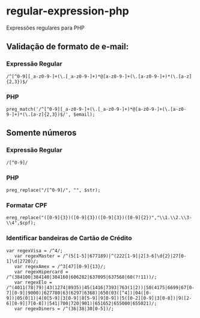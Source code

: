 # regular-expression-php
Expressões regulares para PHP

## Validação de formato de e-mail:

### Expressão Regular
```
/^[^0-9][_a-z0-9-]+(\.[_a-z0-9-]+)*@[a-z0-9-]+(\.[a-z0-9-]+)*(\.[a-z]{2,3})$/
```
### PHP
```
preg_match('/^[^0-9][_a-z0-9-]+(\.[_a-z0-9-]+)*@[a-z0-9-]+(\.[a-z0-9-]+)*(\.[a-z]{2,3})$/', $email);
```
## Somente números

### Expressão Regular
```
/[^0-9]/
```

### PHP
```
preg_replace("/[^0-9]/", "", $str);
```

### Formatar CPF
````
ereg_replace("([0-9]{3})([0-9]{3})([0-9]{3})([0-9]{2})","\\1.\\2.\\3-\\4",$cpf);
````

### Identificar bandeiras de Cartão de Crédito
````
var regexVisa = /^4/;
   var regexMaster = /^(5[1-5]|677189)|^(222[1-9]|2[3-6]\d{2}|27[0-1]\d|2720)/;
   var regexAmex = /^3[47][0-9]{13}/;
   var regexHipercard = /^(384100|384140|384160|606282|637095|637568|60(?!11))/;
   var regexElo = /^(4011(78|79)|43(1274|8935)|45(1416|7393|763(1|2))|50(4175|6699|67[0-7][0-9]|9000)|627780|63(6297|6368)|650(03([^4])|04([0-9])|05(0|1)|4(0[5-9]|3[0-9]|8[5-9]|9[0-9])|5([0-2][0-9]|3[0-8])|9([2-6][0-9]|7[0-8])|541|700|720|901)|651652|655000|655021)/;
   var regexDiners = /^(36|38|30[0-5])/;
````
